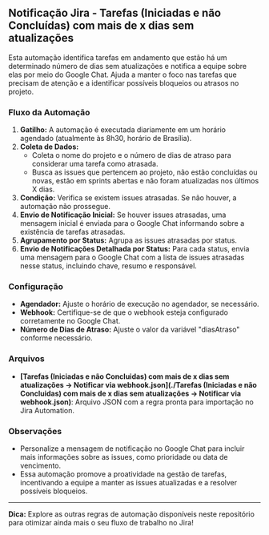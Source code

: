 ## Notificação Jira - Tarefas (Iniciadas e não Concluídas) com mais de x dias sem atualizações

Esta automação identifica tarefas em andamento que estão há um determinado número de dias sem atualizações e notifica a equipe sobre elas por meio do Google Chat. Ajuda a manter o foco nas tarefas que precisam de atenção e a identificar possíveis bloqueios ou atrasos no projeto.

### Fluxo da Automação

1. **Gatilho:** A automação é executada diariamente em um horário agendado (atualmente às 8h30, horário de Brasília).
2. **Coleta de Dados:**
    * Coleta o nome do projeto e o número de dias de atraso para considerar uma tarefa como atrasada.
    * Busca as issues que pertencem ao projeto, não estão concluídas ou novas, estão em sprints abertas e não foram atualizadas nos últimos X dias.
3. **Condição:** Verifica se existem issues atrasadas. Se não houver, a automação não prossegue.
4. **Envio de Notificação Inicial:** Se houver issues atrasadas, uma mensagem inicial é enviada para o Google Chat informando sobre a existência de tarefas atrasadas.
5. **Agrupamento por Status:** Agrupa as issues atrasadas por status.
6. **Envio de Notificações Detalhada por Status:** Para cada status, envia uma mensagem para o Google Chat com a lista de issues atrasadas nesse status, incluindo chave, resumo e responsável.

### Configuração

* **Agendador:** Ajuste o horário de execução no agendador, se necessário.
* **Webhook:** Certifique-se de que o webhook esteja configurado corretamente no Google Chat.
* **Número de Dias de Atraso:** Ajuste o valor da variável "diasAtraso" conforme necessário.

### Arquivos

* **[Tarefas (Iniciadas e não Concluidas) com mais de x dias sem atualizações → Notificar via webhook.json](./Tarefas (Iniciadas e não Concluidas) com mais de x dias sem atualizações → Notificar via webhook.json)**: Arquivo JSON com a regra pronta para importação no Jira Automation.

### Observações

* Personalize a mensagem de notificação no Google Chat para incluir mais informações sobre as issues, como prioridade ou data de vencimento.
* Essa automação promove a proatividade na gestão de tarefas, incentivando a equipe a manter as issues atualizadas e a resolver possíveis bloqueios.

---

**Dica:** Explore as outras regras de automação disponíveis neste repositório para otimizar ainda mais o seu fluxo de trabalho no Jira!